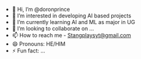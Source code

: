 - 👋 Hi, I’m @doronprince
- 👀 I’m interested in developing AI based projects
- 🌱 I’m currently learning AI and ML as major in UG
- 💞️ I’m looking to collaborate on ...
- 📫 How to reach me - Stangplaysyt@gmail.com
- 😄 Pronouns: HE/HIM
- ⚡ Fun fact: ...

<!---
doronprince/doronprince is a ✨ special ✨ repository because its `README.md` (this file) appears on your GitHub profile.
You can click the Preview link to take a look at your changes.
--->
